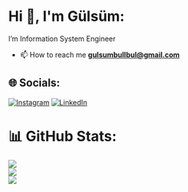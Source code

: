 # Hi 👋, I'm Gülsüm:
I’m Information System Engineer
- 📫 How to reach me **gulsumbullbul@gmail.com**

## 🌐 Socials:
[![Instagram](https://img.shields.io/badge/Instagram-%23E4405F.svg?logo=Instagram&logoColor=white)](https://instagram.com/gulsumblbl) [![LinkedIn](https://img.shields.io/badge/LinkedIn-%230077B5.svg?logo=linkedin&logoColor=white)](https://linkedin.com/in/gülsümbülbül) 

# 📊 GitHub Stats:
![](https://github-readme-stats.vercel.app/api?username=gulsumbulbul&theme=rose_pine&hide_border=false&include_all_commits=false&count_private=false)<br/>
![](https://github-readme-streak-stats.herokuapp.com/?user=gulsumbulbul&theme=rose_pine&hide_border=false)<br/>
![](https://github-readme-stats.vercel.app/api/top-langs/?username=gulsumbulbul&theme=rose_pine&hide_border=false&include_all_commits=false&count_private=false&layout=compact)

<!-- Proudly created with GPRM ( https://gprm.itsvg.in ) -->
